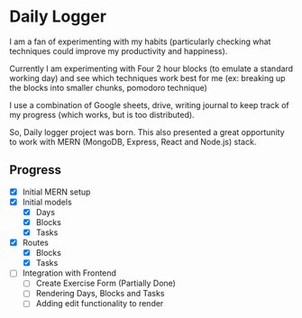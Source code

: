 # Daily Logger

I am a fan of experimenting with my habits (particularly checking what
techniques could improve my productivity and happiness).

Currently I am experimenting with Four 2 hour blocks (to emulate a standard working day) and see which techniques work best for me (ex: breaking up the blocks into smaller chunks, pomodoro technique)

I use a combination of Google sheets, drive, writing journal to keep
track of my progress (which works, but is too distributed).

So, Daily logger project was born. This also presented a great opportunity to work with MERN (MongoDB, Express, React and Node.js) stack.

## Progress

- [x] Initial MERN setup
- [x] Initial models
  - [x] Days
  - [x] Blocks
  - [x] Tasks
- [x] Routes
  - [x] Blocks
  - [x] Tasks
- [ ] Integration with Frontend
  - [ ] Create Exercise Form (Partially Done)
  - [ ] Rendering Days, Blocks and Tasks
  - [ ] Adding edit functionality to render
